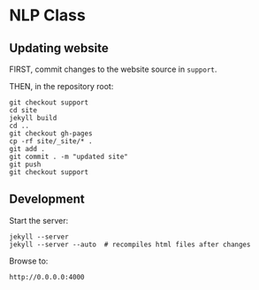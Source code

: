 # NLP Class


## Updating website

FIRST, commit changes to the website source in `support`.

THEN, in the repository root:

    git checkout support
    cd site
    jekyll build
    cd ..
    git checkout gh-pages
    cp -rf site/_site/* .
    git add .
    git commit . -m "updated site"
    git push
    git checkout support


## Development

Start the server:

    jekyll --server
    jekyll --server --auto  # recompiles html files after changes

Browse to:

    http://0.0.0.0:4000







